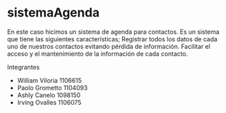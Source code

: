 # sistemaAgenda

En este caso hicimos un sistema de agenda para contactos. Es un sistema que tiene las siguientes características;
Registrar todos los datos de cada uno de nuestros contactos evitando pérdida de información. 
Facilitar el acceso y el mantenimiento de la información de cada contacto.

Integrantes
- William Viloria 1106615
- Paolo Grometto 1104093
- Ashly Canelo 1098150
- Irving Ovalles 1106075
